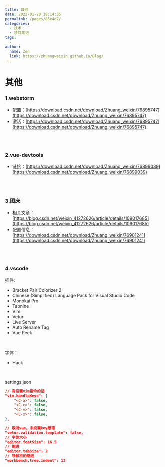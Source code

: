 ```yaml
---
title: 其他
date: 2022-01-20 18:14:35
permalink: /pages/85e4d7/
categories:
  - 技术
  - 项目笔记
tags:
  - 
author: 
  name: Zen
  link: https://zhuangweixin.github.io/Blog/
---
```

# 其他

### 1.webstorm

- 配置：[https://download.csdn.net/download/Zhuang_weixin/76895747](https://download.csdn.net/download/Zhuang_weixin/76895747)
- 激活：[https://download.csdn.net/download/Zhuang_weixin/76895747](https://download.csdn.net/download/Zhuang_weixin/76895747)

<br/>

<br/>



### 2.vue-devtools

- 链接：[https://download.csdn.net/download/Zhuang_weixin/76899039](https://download.csdn.net/download/Zhuang_weixin/76899039)

<br/>

<br/>



### 3.图床

- 相关文章：[https://blog.csdn.net/weixin_41272626/article/details/109017685](https://blog.csdn.net/weixin_41272626/article/details/109017685)
- 配置信息：[https://download.csdn.net/download/Zhuang_weixin/76901241](https://download.csdn.net/download/Zhuang_weixin/76901241)

<br/>

<br/>



### 4.vscode

插件:

- Bracket Pair Colorizer 2
- Chinese (Simplified) Language Pack for Visual Studio Code
- Monokai Pro
- Tabnine
- Vim
- Vetur
- Live Server
- Auto Rename Tag
- Vue Peek

<br/>



字体：

- Hack

<br/>



settings.json

```json
// 有设置vim指令的话
"vim.handleKeys": {
    "<C-a>": false,
    "<C-c>": false,
    "<C-v>": false,
    "<C-x>": false,
},

// 取消vue，未设置key报错
"vetur.validation.template": false,
// 字体大小
"editor.fontSize": 16.5
// 缩进
"editor.tabSize": 2
// 导航栏的缩进
"workbench.tree.indent": 13
```

<br/><br/>



